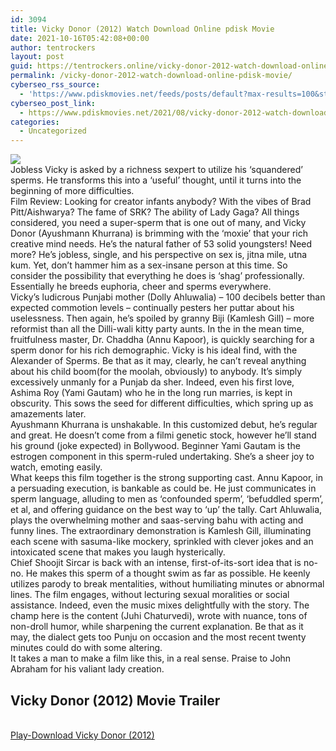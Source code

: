 ```yaml
---
id: 3094
title: Vicky Donor (2012) Watch Download Online pdisk Movie
date: 2021-10-16T05:42:08+00:00
author: tentrockers
layout: post
guid: https://tentrockers.online/vicky-donor-2012-watch-download-online-pdisk-movie/
permalink: /vicky-donor-2012-watch-download-online-pdisk-movie/
cyberseo_rss_source:
  - 'https://www.pdiskmovies.net/feeds/posts/default?max-results=100&start-index=901'
cyberseo_post_link:
  - https://www.pdiskmovies.net/2021/08/vicky-donor-2012-watch-download-online.html
categories:
  - Uncategorized
---
```

<div>
  <img src="https://1.bp.blogspot.com/-Sdao37IihpY/YR_ty8JpVNI/AAAAAAAAATY/J9u0rX2ETmggeONq_k3O2z0fG3RYpfaKgCLcBGAsYHQ/w484-h640/Vicky%2BDonor%2B%25282012%2529%2BWatch%2BDownload%2BOnline%2Bpdisk%2BMovie.jpg" class="ff-og-image-inserted" />
</div>

<div>
  <div>
    <span>Jobless Vicky is asked by a richness sexpert to utilize his &#8216;squandered&#8217; sperms. He transforms this into a &#8216;useful&#8217; thought, until it turns into the beginning of more difficulties.&nbsp;</span>
  </div>
  
  <div>
    <span>Film Review: Looking for creator infants anybody? With the vibes of Brad Pitt/Aishwarya? The fame of SRK? The ability of Lady Gaga? All things considered, you need a super-sperm that is one out of many, and Vicky Donor (Ayushmann Khurrana) is brimming with the &#8216;moxie&#8217; that your rich creative mind needs. He&#8217;s the natural father of 53 solid youngsters! Need more? He&#8217;s jobless, single, and his perspective on sex is, jitna mile, utna kum. Yet, don&#8217;t hammer him as a sex-insane person at this time. So consider the possibility that everything he does is &#8216;shag&#8217; professionally. Essentially he breeds euphoria, cheer and sperms everywhere.&nbsp;</span>
  </div>
  
  <div>
    <span>Vicky&#8217;s ludicrous Punjabi mother (Dolly Ahluwalia) &#8211; 100 decibels better than expected commotion levels &#8211; continually pesters her puttar about his uselessness. Then again, he&#8217;s spoiled by granny Biji (Kamlesh Gill) &#8211; more reformist than all the Dilli-wali kitty party aunts. In the in the mean time, fruitfulness master, Dr. Chaddha (Annu Kapoor), is quickly searching for a sperm donor for his rich demographic. Vicky is his ideal find, with the Alexander of Sperms. Be that as it may, clearly, he can&#8217;t reveal anything about his child boom(for the moolah, obviously) to anybody. It&#8217;s simply excessively unmanly for a Punjab da sher. Indeed, even his first love, Ashima Roy (Yami Gautam) who he in the long run marries, is kept in obscurity. This sows the seed for different difficulties, which spring up as amazements later.&nbsp;</span>
  </div>
  
  <div>
    <span>Ayushmann Khurrana is unshakable. In this customized debut, he&#8217;s regular and great. He doesn&#8217;t come from a filmi genetic stock, however he&#8217;ll stand his ground (joke expected) in Bollywood. Beginner Yami Gautam is the estrogen component in this sperm-ruled undertaking. She&#8217;s a sheer joy to watch, emoting easily.&nbsp;</span>
  </div>
  
  <div>
    <span>What keeps this film together is the strong supporting cast. Annu Kapoor, in a persuading execution, is bankable as could be. He just communicates in sperm language, alluding to men as &#8216;confounded sperm&#8217;, &#8216;befuddled sperm&#8217;, et al, and offering guidance on the best way to &#8216;up&#8217; the tally. Cart Ahluwalia, plays the overwhelming mother and saas-serving bahu with acting and funny lines. The extraordinary demonstration is Kamlesh Gill, illuminating each scene with sasuma-like mockery, sprinkled with clever jokes and an intoxicated scene that makes you laugh hysterically.&nbsp;</span>
  </div>
  
  <div>
    <span>Chief Shoojit Sircar is back with an intense, first-of-its-sort idea that is no-no. He makes this sperm of a thought swim as far as possible. He keenly utilizes parody to break mentalities, without humiliating minutes or abnormal lines. The film engages, without lecturing sexual moralities or social assistance. Indeed, even the music mixes delightfully with the story. The champ here is the content (Juhi Chaturvedi), wrote with nuance, tons of non-droll humor, while sharpening the current explanation. Be that as it may, the dialect gets too Punju on occasion and the most recent twenty minutes could do with some altering.&nbsp;</span>
  </div>
  
  <div>
    <span>It takes a man to make a film like this, in a real sense. Praise to John Abraham for his valiant lady creation.</span>
  </div>
</div>

<div>
  <h2>
    <span>Vicky Donor (2012) Movie Trailer</span>
  </h2>
</div>

  
<a href="https://kofilink.com/1/bnYyaXY5MDAzbG0z?dn=1" onclick="window.open('https://kofilink.com/1/bnYyaXY5MDAzbG0z?dn=1','popup','width=600,height=600'); return false;" target="popup" rel="noopener"><br /> Play-Download Vicky Donor (2012)<br /> </a>